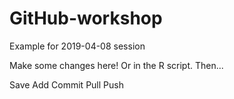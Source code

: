 # GitHub-workshop

Example for 2019-04-08 session

Make some changes here! Or in the R script. Then...

Save
Add
Commit
Pull
Push
